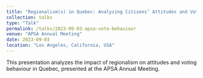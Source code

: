 ```yaml
---
title: "Regionalism(s) in Quebec: Analyzing Citizens’ Attitudes and Voting Behaviour  (with J.-F. Daoust)"
collection: talks
type: "Talk"
permalink: /talks/2023-09-03-apsa-vote-behaviour
venue: "APSA Annual Meeting"
date: 2023-09-03
location: "Los Angeles, California, USA"
---
```


This presentation analyzes the impact of regionalism on attitudes and voting behaviour in Quebec, presented at the APSA Annual Meeting.

